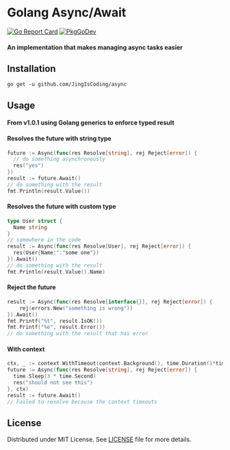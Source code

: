 # Golang Async/Await

[![Go Report Card](https://goreportcard.com/badge/github.com/JingIsCoding/async)](https://goreportcard.com/report/github.com/JingIsCoding/async)
[![PkgGoDev](https://pkg.go.dev/badge/github.com/JingIsCoding/async)](https://pkg.go.dev/github.com/JingIsCoding/async)

#### An implementation that makes managing async tasks easier

## Installation
```
go get -u github.com/JingIsCoding/async
```

## Usage
#### From v1.0.1 using Golang generics to enforce typed result

#### Resolves the future with string type
```go
future := Async(func(res Resolve[string], rej Reject[error]) {
  // do something asynchronously 
  res("yes")
})
result := future.Await()
// do something with the result
fmt.Println(result.Value())
```
#### Resolves the future with custom type
```go
type User struct {
  Name string
}
// somewhere in the code
result := Async(func(res Resolve[User], rej Reject[error]) {
  res(User{Name:":"some one"})
}).Await()
// do something with the result
fmt.Println(result.Value().Name)
```

#### Reject the future
```go
result := Async(func(res Resolve[interface{}], rej Reject[error]) {
	rej(errors.New("something is wrong"))
}).Await()
fmt.Printf("%t", result.IsOK())
fmt.Printf("%e", result.Error())
// do something with the result that has error
```

#### With context
```go
ctx, _ := context.WithTimeout(context.Background(), time.Duration(1*time.Second))
future := Async(func(res Resolve[string], rej Reject[error]) {
  time.Sleep(3 * time.Second)
  res("should not see this")
}, ctx)
result := future.Await()
// Failed to resolve because the context timeouts
```

## License

Distributed under MIT License. See [LICENSE](LICENSE) file for more details.
